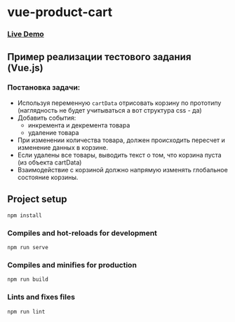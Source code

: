 # vue-product-cart

### [Live Demo](http://alexander-lyakhov.github.io/vue-product-cart)

## Пример реализации тестового задания  (Vue.js)
### Постановка задачи:
- Используя переменную `cartData` отрисовать корзину по прототипу (наглядность не будет учитываться а вот структура css - да)
- Добавить события:
	- инкремента и декремента товара
	- удаление товара
- При изменении количества товара, должен происходить пересчет и изменение данных в корзине.
- Если удалены все товары, выводить текст о том, что корзина пуста (из объекта cartData)
- Взаимодействие с корзиной должно напрямую изменять глобальное состояние корзины.

## Project setup
```
npm install
```

### Compiles and hot-reloads for development
```
npm run serve
```

### Compiles and minifies for production
```
npm run build
```

### Lints and fixes files
```
npm run lint
```
